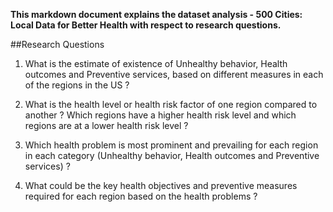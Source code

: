 **This markdown document explains the dataset analysis - 500 Cities: Local Data for Better Health with respect to research questions.**

##Research Questions

 1. What is the estimate of existence of Unhealthy behavior, Health outcomes and Preventive services, based on different measures in each of the regions in the US ?

 2. What is the health level or health risk factor of one region compared to another ? Which regions have a higher health risk level and which regions are at a lower health risk level ?

 3. Which health problem is most prominent and prevailing for each region in each category (Unhealthy behavior, Health outcomes and Preventive services) ?

 4. What could be the key health objectives and preventive measures required for each region based on the health problems ?

